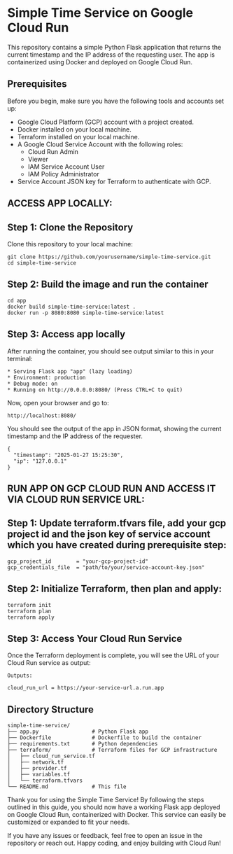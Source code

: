 # Simple Time Service on Google Cloud Run

This repository contains a simple Python Flask application that returns the current timestamp and the IP address of the requesting user. The app is containerized using Docker and deployed on Google Cloud Run.

## Prerequisites
Before you begin, make sure you have the following tools and accounts set up:
- Google Cloud Platform (GCP) account with a project created.
- Docker installed on your local machine.
- Terraform installed on your local machine.
- A Google Cloud Service Account with the following roles:
  - Cloud Run Admin
  - Viewer
  - IAM Service Account User
  - IAM Policy Administrator
- Service Account JSON key for Terraform to authenticate with GCP.

## ACCESS APP LOCALLY:
## Step 1: Clone the Repository
Clone this repository to your local machine:
 ```
git clone https://github.com/yourusername/simple-time-service.git
cd simple-time-service
```

## Step 2: Build the image and run the  container
```
cd app
docker build simple-time-service:latest .
docker run -p 8080:8080 simple-time-service:latest
```

## Step 3: Access app locally
After running the container, you should see output similar to this in your terminal:
```
* Serving Flask app "app" (lazy loading)
* Environment: production
* Debug mode: on
* Running on http://0.0.0.0:8080/ (Press CTRL+C to quit)
```
Now, open your browser and go to:
```
http://localhost:8080/
```
You should see the output of the app in JSON format, showing the current timestamp and the IP address of the requester.
```
{
  "timestamp": "2025-01-27 15:25:30",
  "ip": "127.0.0.1"
}
```

## RUN APP ON GCP CLOUD RUN AND ACCESS IT VIA CLOUD RUN SERVICE URL:

## Step 1: Update terraform.tfvars file, add your gcp project id and the json key of service account which you have created during prerequisite step:
```
gcp_project_id        = "your-gcp-project-id"
gcp_credentials_file  = "path/to/your/service-account-key.json"
```
## Step 2: Initialize Terraform, then plan and apply:
```
terraform init
terraform plan
terraform apply
```
## Step 3: Access Your Cloud Run Service
Once the Terraform deployment is complete, you will see the URL of your Cloud Run service as output:
```
Outputs:

cloud_run_url = https://your-service-url.a.run.app
```

## Directory Structure
```
simple-time-service/
├── app.py                 # Python Flask app
├── Dockerfile             # Dockerfile to build the container
├── requirements.txt       # Python dependencies
├── terraform/             # Terraform files for GCP infrastructure
│   ├── cloud_run_service.tf
│   ├── network.tf
│   ├── provider.tf
│   ├── variables.tf
│   └── terraform.tfvars
└── README.md              # This file
```

Thank you for using the Simple Time Service! By following the steps outlined in this guide, you should now have a working Flask app deployed on Google Cloud Run, containerized with Docker. This service can easily be customized or expanded to fit your needs.

If you have any issues or feedback, feel free to open an issue in the repository or reach out. Happy coding, and enjoy building with Cloud Run!



